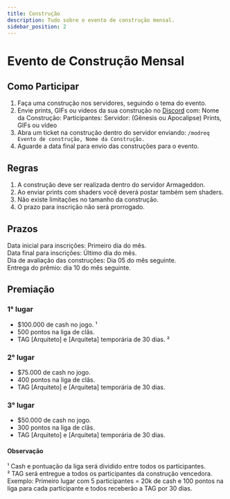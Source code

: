 ```yaml
---
title: Construção
description: Tudo sobre o evento de construção mensal.
sidebar_position: 2
---
```


# Evento de Construção Mensal

## Como Participar
1. Faça uma construção nos servidores, seguindo o tema do evento.
2. Envie prints, GIFs ou videos da sua construção no [Discord](https://discord.gg/KekcmtyFR9) com:
Nome da Construção:
Participantes:
Servidor: (Gênesis ou Apocalipse)
Prints, GIFs ou vídeo
3. Abra um ticket na construção dentro do servidor enviando:
`/modreq Evento de construção, Nome da Construção.`
4. Aguarde a data final para envio das construções para o evento.

## Regras
1. A construção deve ser realizada dentro do servidor Armageddon.
2. Ao enviar prints com shaders você deverá postar também sem shaders.
3. Não existe limitações no tamanho da construção.
4. O prazo para inscrição não será prorrogado.

## Prazos
Data inicial para inscrições: Primeiro dia do mês.  
Data final para inscrições: Último dia do mês.  
Dia de avaliação das construções: Dia 05 do mês seguinte.  
Entrega do prêmio: dia 10 do mês seguinte.

## Premiação

### 1° lugar
- $100.000 de cash no jogo. ¹
- 500 pontos na liga de clãs.
- TAG [Arquiteto] e [Arquiteta] temporária de 30 dias. ²

### 2° lugar
- $75.000 de cash no jogo.
- 400 pontos na liga de clãs.
- TAG \[Arquiteto] e \[Arquiteta] temporária de 30 dias.

### 3° lugar
- $50.000 de cash no jogo.
- 300 pontos na liga de clãs.
- TAG \[Arquiteto] e \[Arquiteta] temporária de 30 dias.

#### Observação
¹ Cash e pontuação da liga será dividido entre todos os participantes.  
² TAG será entregue a todos os participantes da construção vencedora.  
Exemplo: Primeiro lugar com 5 participantes = 20k de cash e 100 pontos na liga para cada participante e todos receberão a TAG por 30 dias.
